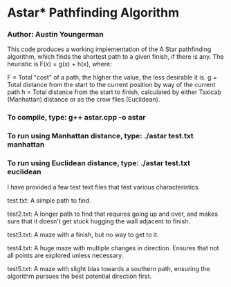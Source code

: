 # Astar* Pathfinding Algorithm
### Author: Austin Youngerman
  
This code produces a working implementation of the A Star pathfinding algorithm, which finds the shortest path to a given finish, if there is any. The heuristic is F(x) = g(x) + h(x), where:

F = Total "cost" of a path, the higher the value, the less desirable it is.
g = Total distance from the start to the current position by way of the current path
h = Total distance from the start to finish, calculated by either Taxicab (Manhattan) distance or as the crow flies (Euclidean).

### To compile, type: g++ astar.cpp -o astar

### To run using Manhattan distance, type: ./astar test.txt manhattan

### To run using Euclidean distance, type: ./astar test.txt euclidean

I have provided a few test text files that test various characteristics.

test.txt: A simple path to find.

test2.txt: A longer path to find that requires going up and over, and makes sure that it doesn't get stuck hugging the wall adjacent to finish.

test3.txt: A maze with a finish, but no way to get to it.

test4.txt: A huge maze with multiple changes in direction. Ensures that not all points are explored unless necessary.

test5.txt: A maze with slight bias towards a southern path, ensuring the algorithm pursues the best potential direction first.
